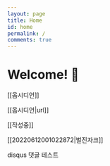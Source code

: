 ```yaml
---
layout: page
title: Home
id: home
permalink: /
comments: true
---
```


# Welcome! 🌱

[[옵시디언]]

[[옵시디언|url]]

[[작성중]]

[[20220612001022872|벌진자크]]

disqus 댓글 테스트

<style>
  .wrapper {
    max-width: 46em;
  }
</style>
